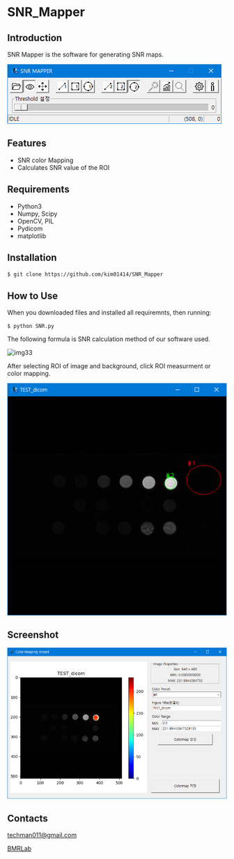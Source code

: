 # SNR_Mapper

## Introduction
SNR Mapper is the software for generating SNR maps.

![img1](./readme/s1.png)

## Features
 - SNR color Mapping
 - Calculates SNR value of the ROI

## Requirements
 - Python3
 - Numpy, Scipy
 - OpenCV, PIL
 - Pydicom
 - matplotlib

## Installation
    $ git clone https://github.com/kim01414/SNR_Mapper

## How to Use
When you downloaded files and installed all requiremnts, then running:
    
    $ python SNR.py

The following formula is SNR calculation method of our software used.
    
![img33](https://bit.ly/3zF5o0d)

After selecting ROI of image and background, click ROI measurment or color mapping.

![img2](./readme/s2.png)

## Screenshot

![img3](./readme/s3.png)

## Contacts
techman011@gmail.com

[BMRLab](http://bmr.knu.ac.kr/)

